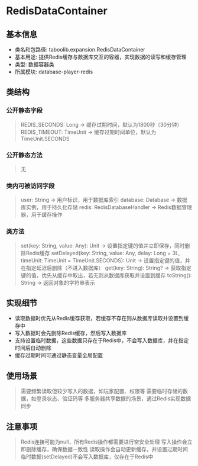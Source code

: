 # RedisDataContainer

## 基本信息
- 类名和包路径: taboolib.expansion.RedisDataContainer
- 基本用途: 提供Redis缓存与数据库交互的容器，实现数据的读写和缓存管理
- 类型: 数据容器类
- 所属模块: database-player-redis

## 类结构

### 公开静态字段
> REDIS_SECONDS: Long -> 缓存过期时间，默认为1800秒（30分钟）
> REDIS_TIMEOUT: TimeUnit -> 缓存过期时间单位，默认为TimeUnit.SECONDS

### 公开静态方法
> 无

### 类内可被访问字段
> user: String -> 用户标识，用于数据库索引
> database: Database -> 数据库实例，用于持久化存储
> redis: RedisDatabaseHandler -> Redis数据管理器，用于缓存操作

### 类方法
> set(key: String, value: Any): Unit -> 设置指定键的值并立即保存，同时删除Redis缓存
> setDelayed(key: String, value: Any, delay: Long = 3L, timeUnit: TimeUnit = TimeUnit.SECONDS): Unit -> 设置指定键的值，并在指定延迟后删除（不进入数据库）
> get(key: String): String? -> 获取指定键的值，优先从缓存中取出，若无则从数据库获取并设置到缓存
> toString(): String -> 返回对象的字符串表示

## 实现细节
- 读取数据时优先从Redis缓存获取，若缓存不存在则从数据库读取并设置到缓存中
- 写入数据时会先删除Redis缓存，然后写入数据库
- 支持设置临时数据，这些数据只存在于Redis中，不会写入数据库，并在指定时间后自动删除
- 缓存过期时间可通过静态变量全局配置

## 使用场景
> 需要频繁读取但较少写入的数据，如玩家配置、权限等
> 需要临时存储的数据，如登录状态、验证码等
> 多服务器共享数据的场景，通过Redis实现数据同步

## 注意事项
> Redis连接可能为null，所有Redis操作都需要进行空安全处理
> 写入操作会立即删除缓存，确保数据一致性
> 读取操作会自动更新缓存，并设置过期时间
> 临时数据(setDelayed)不会写入数据库，仅存在于Redis中